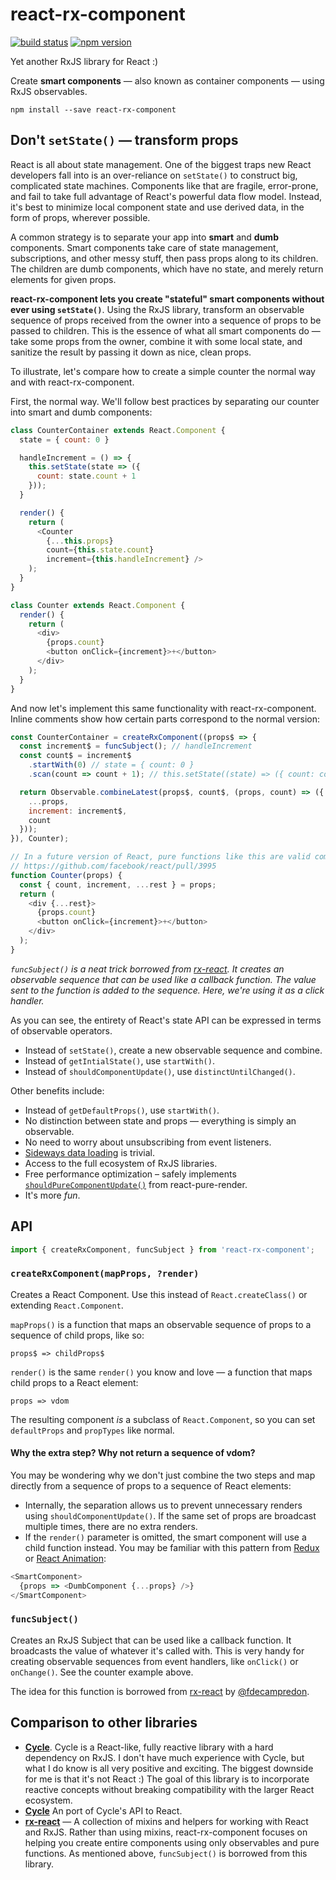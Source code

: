 react-rx-component
==================

[![build status](https://img.shields.io/travis/acdlite/react-rx-component/master.svg?style=flat-square)](https://travis-ci.org/acdlite/react-rx-component)
[![npm version](https://img.shields.io/npm/v/react-rx-component.svg?style=flat-square)](https://www.npmjs.com/package/react-rx-component)

Yet another RxJS library for React :)

Create **smart components** — also known as container components — using RxJS observables.

```
npm install --save react-rx-component
```

## Don't `setState()` — transform props

React is all about state management. One of the biggest traps new React developers fall into is an over-reliance on `setState()` to construct big, complicated state machines. Components like that are fragile, error-prone, and fail to take full advantage of React's powerful data flow model. Instead, it's best to minimize local component state and use derived data, in the form of props, wherever possible.

A common strategy is to separate your app into **smart** and **dumb** components. Smart components take care of state management, subscriptions, and other messy stuff, then pass props along to its children. The children are dumb components, which have no state, and merely return elements for given props.

**react-rx-component lets you create "stateful" smart components without ever using `setState()`**. Using the RxJS library, transform an observable sequence of props received from the owner into a sequence of props to be passed to children. This is the essence of what all smart components do — take some props from the owner, combine it with some local state, and sanitize the result by passing it down as nice, clean props.

To illustrate, let's compare how to create a simple counter the normal way and with react-rx-component.

First, the normal way. We'll follow best practices by separating our counter into smart and dumb components:

```js
class CounterContainer extends React.Component {
  state = { count: 0 }

  handleIncrement = () => {
    this.setState(state => ({
      count: state.count + 1
    }));
  }

  render() {
    return (
      <Counter
        {...this.props}
        count={this.state.count}
        increment={this.handleIncrement} />
    );
  }
}

class Counter extends React.Component {
  render() {
    return (
      <div>
        {props.count}
        <button onClick={increment}>+</button>
      </div>
    );
  }
}
```

And now let's implement this same functionality with react-rx-component. Inline comments show how certain parts correspond to the normal version:

```js
const CounterContainer = createRxComponent((props$ => {
  const increment$ = funcSubject(); // handleIncrement
  const count$ = increment$
    .startWith(0) // state = { count: 0 }
    .scan(count => count + 1); // this.setState((state) => ({ count: count + 1 }))

  return Observable.combineLatest(props$, count$, (props, count) => ({
    ...props,
    increment: increment$,
    count
  }));
}), Counter);

// In a future version of React, pure functions like this are valid components
// https://github.com/facebook/react/pull/3995
function Counter(props) {
  const { count, increment, ...rest } = props;
  return (
    <div {...rest}>
      {props.count}
      <button onClick={increment}>+</button>
    </div>
  );
}
```

*`funcSubject()` is a neat trick borrowed from [rx-react](https://github.com/fdecampredon/rx-react#funcsubject). It creates an observable sequence that can be used like a callback function. The value sent to the function is added to the sequence. Here, we're using it as a click handler.*

As you can see, the entirety of React's state API can be expressed in terms of observable operators.

  - Instead of `setState()`, create a new observable sequence and combine.
  - Instead of `getIntialState()`, use `startWith()`.
  - Instead of `shouldComponentUpdate()`, use `distinctUntilChanged()`.

Other benefits include:

  - Instead of `getDefaultProps()`, use `startWith()`.
  - No distinction between state and props — everything is simply an observable.
  - No need to worry about unsubscribing from event listeners.
  - [Sideways data loading](https://github.com/facebook/react/issues/3398) is trivial.
  - Access to the full ecosystem of RxJS libraries.
  - Free performance optimization – safely implements [`shouldPureComponentUpdate()`](https://github.com/gaearon/react-pure-render#function) from react-pure-render.
  - It's more *fun*.

## API

```js
import { createRxComponent, funcSubject } from 'react-rx-component';
```

### `createRxComponent(mapProps, ?render)`

Creates a React Component. Use this instead of `React.createClass()` or extending `React.Component`.

`mapProps()` is a function that maps an observable sequence of props to a sequence of child props, like so:

```
props$ => childProps$
```

`render()` is the same `render()` you know and love — a function that maps child props to a React element:

```
props => vdom
```

The resulting component *is* a subclass of `React.Component`, so you can set `defaultProps` and `propTypes` like normal.

#### Why the extra step? Why not return a sequence of vdom?

You may be wondering why we don't just combine the two steps and map directly from a sequence of props to a sequence of React elements:

- Internally, the separation allows us to prevent unnecessary renders using `shouldComponentUpdate()`. If the same set of props are broadcast multiple times, there are no extra renders.
- If the `render()` parameter is omitted, the smart component will use a child function instead. You may be familiar with this pattern from [Redux](https://github.com/gaearon/redux) or [React Animation](https://github.com/chenglou/react-animation):

```js
<SmartComponent>
  {props => <DumbComponent {...props} />}
</SmartComponent>
```

### `funcSubject()`

Creates an RxJS Subject that can be used like a callback function. It broadcasts the value of whatever it's called with. This is very handy for creating observable sequences from event handlers, like `onClick()` or `onChange()`. See the counter example above.

The idea for this function is borrowed from [rx-react](https://github.com/fdecampredon/rx-react) by [@fdecampredon](https://github.com/fdecampredon).

## Comparison to other libraries

- [**Cycle**](cycle.js.org). Cycle is a React-like, fully reactive library with a hard dependency on RxJS. I don't have much experience with Cycle, but what I do know is all very positive and exciting. The biggest downside for me is that it's not React :) The goal of this library is to incorporate reactive concepts without breaking compatibility with the larger React ecosystem.
- [**Cycle**](https://github.com/pH200/cycle-react) An port of Cycle's API to React.
- [**rx-react**](https://github.com/fdecampredon/rx-react) — A collection of mixins and helpers for working with React and RxJS. Rather than using mixins, react-rx-component focuses on helping you create entire components using only observables and pure functions. As mentioned above, `funcSubject()` is borrowed from this library.
